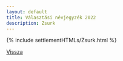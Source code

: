 ```yaml
---
layout: default
title: Választási névjegyzék 2022
description: Zsurk
---
```


{% include settlementHTMLs/Zsurk.html %}

[Vissza](./)